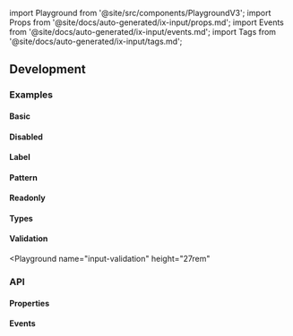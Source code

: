 
import Playground from '@site/src/components/PlaygroundV3';
import Props from '@site/docs/auto-generated/ix-input/props.md';
import Events from '@site/docs/auto-generated/ix-input/events.md';
import Tags from '@site/docs/auto-generated/ix-input/tags.md';

## Development

### Examples

#### Basic

<Playground name="input"></Playground>

#### Disabled

<Playground name="input-disabled"></Playground>

#### Label

<Playground name="input-label"></Playground>

#### Pattern

<Playground name="input-pattern"></Playground>

#### Readonly

<Playground name="input-readonly"></Playground>

#### Types

<Playground name="input-types" height="24rem"></Playground>

#### Validation

<Playground
name="input-validation"
height="27rem"

> </Playground>

### API

#### Properties

<Props />

#### Events

<Events />
